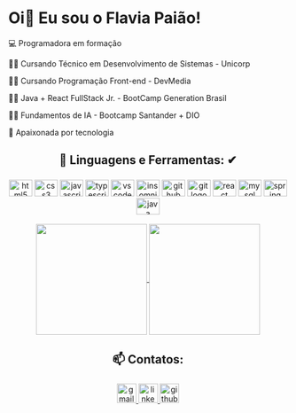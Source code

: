 # Oi👋 Eu sou o Flavia Paião!

💻 Programadora em formação

👨‍🎓 Cursando Técnico em Desenvolvimento de Sistemas - Unicorp

👨‍🎓 Cursando Programação Front-end - DevMedia

👨‍🎓 Java + React FullStack Jr. - BootCamp Generation Brasil 

👨‍🎓 Fundamentos de IA - Bootcamp Santander + DIO

📱 Apaixonada por tecnologia 

###

<h2 align="center">🌱 Linguagens e Ferramentas: ✔</h2>

###

<div align="center">
  <img src="https://cdn.jsdelivr.net/gh/devicons/devicon/icons/html5/html5-original.svg" height="30" width="42" alt="html5 logo"  />
  <img src="https://cdn.jsdelivr.net/gh/devicons/devicon/icons/css3/css3-original.svg" height="30" width="42" alt="css3 logo"  />
  <img src="https://cdn.jsdelivr.net/gh/devicons/devicon/icons/javascript/javascript-original.svg" height="30" width="42" alt="javascript logo"  />
  <img src="https://cdn.jsdelivr.net/gh/devicons/devicon@latest/icons/typescript/typescript-original.svg" height="30" width="42" alt="typescript logo"  />
  <img src="https://cdn.jsdelivr.net/gh/devicons/devicon/icons/vscode/vscode-original.svg" height="30" width="42" alt="vscode logo"  />
  <img src="https://cdn.jsdelivr.net/gh/devicons/devicon@latest/icons/insomnia/insomnia-original.svg" height="30" width="42" alt="insomnia logo"  />
  <img src="https://cdn.jsdelivr.net/gh/devicons/devicon/icons/github/github-original.svg" height="30" width="42" alt="github logo"  />
  <img src="https://cdn.jsdelivr.net/gh/devicons/devicon@latest/icons/git/git-original-wordmark.svg" height="30" width="42" alt="git logo"  />
  <img src="https://cdn.jsdelivr.net/gh/devicons/devicon@latest/icons/react/react-original-wordmark.svg" height="30" width="42" alt="react logo"  />
  <img src="https://cdn.jsdelivr.net/gh/devicons/devicon@latest/icons/mysql/mysql-original-wordmark.svg" height="30" width="42" alt="mysql logo"  />
  <img src="https://cdn.jsdelivr.net/gh/devicons/devicon@latest/icons/spring/spring-original-wordmark.svg" height="30" width="42" alt="spring logo"  />
  <img src="https://cdn.jsdelivr.net/gh/devicons/devicon@latest/icons/java/java-original-wordmark.svg" height="30" width="42" alt="java logo"  />
</div>

<br>
<div align="center">
<a href="https://github.com/flapaiao/github-readme-stats">
  <img height=200 align="center" src="https://github-readme-stats.vercel.app/api?username=flapaiao&rank_icon=github&card_width=320&&theme=radical" />
</a>
<a href="https://github.com/flapaiao/convoychat">
  <img height=200 align="center" src="https://github-readme-stats.vercel.app/api/top-langs?username=flapaiao&layout=compact&langs_count=8&card_width=320&theme=radical" />
</a>
</div>

###

<h2 align="center">📫 Contatos:</h2>

###

<div align="center">
  <a href="mailto:flarpaiao@gmail.com" target="_blank">
    <img src="https://img.shields.io/static/v1?message=Gmail&logo=gmail&label=&color=D14836&logoColor=white&labelColor=&style=for-the-badge" height="35" alt="gmail logo" />
  </a>
  <a href="https://www.linkedin.com/in/flavia-paião" target="_blank">
    <img src="https://img.shields.io/static/v1?message=LinkedIn&logo=linkedin&label=&color=0077B5&logoColor=white&labelColor=&style=for-the-badge" height="35" alt="linkedin logo" />
  </a>
  <a href="https://github.com/Flapaiao" target="_blank">
    <img src="https://img.shields.io/badge/GitHub-000?style=for-the-badge&logo=github&logoColor=white" height="35" alt="github logo" />
  </a>
</div>

###
